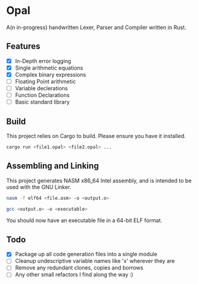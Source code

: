 # Opal

A(n in-progress) handwritten Lexer, Parser and Compiler written in Rust.

## Features
* [x] In-Depth error logging
* [x] Single arithmetic equations
* [x] Complex binary expressions
* [ ] Floating Point arithmetic
* [ ] Variable declerations
* [ ] Function Declarations
* [ ] Basic standard library

## Build
This project relies on Cargo to build. Please ensure you have it installed.
```bash
cargo run <file1.opal> <file2.opal> ...
```

## Assembling and Linking
This project generates NASM x86_64 Intel assembly, and is intended to be used with the GNU Linker.
```bash
nasm -f elf64 <file.asm> -o <output.o>
```
```bash
gcc <output.o> -o <executable>
```

You should now have an executable file in a 64-bit ELF format.

## Todo
* [x] Package up all code generation files into a single module
* [ ] Cleanup undescriptive variable names like 'x' wherever they are
* [ ] Remove any redundant clones, copies and borrows
* [ ] Any other small refactors I find along the way :)
